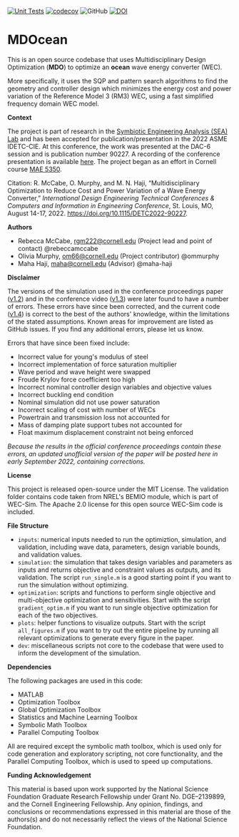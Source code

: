 [![Unit Tests](https://github.com/symbiotic-engineering/MDOcean/actions/workflows/tests.yml/badge.svg)](https://github.com/symbiotic-engineering/MDOcean/actions/workflows/tests.yml)
[![codecov](https://codecov.io/gh/symbiotic-engineering/MDOcean/branch/code-cleanup/graph/badge.svg?token=PQNFQ72IC8)](https://codecov.io/gh/symbiotic-engineering/MDOcean)
![GitHub](https://img.shields.io/github/license/symbiotic-engineering/MDOcean)
[![DOI](https://zenodo.org/badge/410160635.svg)](https://zenodo.org/badge/latestdoi/410160635)

# MDOcean
This is an open source codebase that uses Multidisciplinary Design Optimization (**MDO**) to optimize an **ocean** wave energy converter (WEC). 

More specifically, it uses the SQP and pattern search algorithms to find the geometry and controller design which minimizes the energy cost and power variation 
of the Reference Model 3 (RM3) WEC, using a fast simplified frequency domain WEC model.

**Context**

The project is part of research in the [Symbiotic Engineering Analysis (SEA) Lab](https://sea.mae.cornell.edu/) 
and has been accepted for publication/presentation in the 2022 ASME IDETC-CIE.
At this conference, the work was presented at the DAC-6 session and is publication number 90227.
A recording of the conference presentation is available [here](https://www.youtube.com/watch?v=LjpfXvujUGY).
The project began as an effort in Cornell course [MAE 5350](https://classes.cornell.edu/browse/roster/FA21/class/MAE/5350).

Citation: R. McCabe, O. Murphy, and M. N. Haji, “Multidisciplinary Optimization 
to Reduce Cost and Power Variation of a Wave Energy Converter,” 
*International Design Engineering Technical Conferences & Computers and 
Information in Engineering Conference*, St. Louis, MO, August 14-17, 2022.
https://doi.org/10.1115/DETC2022-90227.

**Authors**
- Rebecca McCabe, rgm222@cornell.edu (Project lead and point of contact) @rebeccamccabe
- Olivia Murphy, om66@cornell.edu (Project contributor) @ommurphy
- Maha Haji, maha@cornell.edu (Advisor) @maha-haji

**Disclaimer**

The versions of the simulation used in the conference proceedings paper ([v1.2](https://github.com/symbiotic-engineering/MDOcean/releases/tag/v1.2)) 
and in the conference video ([v1.3](https://github.com/symbiotic-engineering/MDOcean/releases/tag/v1.3)) were later found to have a number of errors. 
These errors have since been corrected, and the current code ([v1.4](https://github.com/symbiotic-engineering/MDOcean/releases/tag/v1.4)) is correct to the best of the authors' knowledge, within the limitations of the stated assumptions. 
Known areas for improvement are listed as GitHub issues. If you find any additional errors, please let us know.

Errors that have since been fixed include:
- Incorrect value for young's modulus of steel
- Incorrect implementation of force saturation multiplier
- Wave period and wave height were swapped
- Froude Krylov force coefficient too high
- Incorrect nominal controller design variables and objective values
- Incorrect buckling end condition
- Nominal simulation did not use power saturation
- Incorrect scaling of cost with number of WECs
- Powertrain and transmission loss not accounted for
- Mass of damping plate support tubes not accounted for
- Float maximum displacement constraint not being enforced

*Because the results in the official conference proceedings contain these errors, an updated unofficial version 
of the paper will be posted here in early September 2022, containing corrections.*

**License**

This project is released open-source under the MIT License. The validation folder contains code taken from NREL's BEMIO module, which is part of WEC-Sim. 
The Apache 2.0 license for this open source WEC-Sim code is included.

**File Structure**

- `inputs`: numerical inputs needed to run the optimiztion, simulation, and validation, including wave data, parameters, design variable bounds, and validation values.
- `simulation`: the simulation that takes design variables and parameters as inputs and returns objective and constraint values as outputs, and its validation.
The script `run_single.m` is a good starting point if you want to run the simulation without optimizing.
- `optimization`: scripts and functions to perform single objective and multi-objective optimization and sensitivities. Start with the script `gradient_optim.m`
if you want to run single objective optimization for each of the two objectives.
- `plots`: helper functions to visualize outputs. Start with the script `all_figures.m` if you want to try out the entire pipeline by running all relevant 
optimizations to generate every figure in the paper.
- `dev`: miscellaneous scripts not core to the codebase that were used to inform the development of the simulation.

**Dependencies**

The following packages are used in this code:
- MATLAB
- Optimization Toolbox
- Global Optimization Toolbox
- Statistics and Machine Learning Toolbox
- Symbolic Math Toolbox
- Parallel Computing Toolbox

All are required except the symbolic math toolbox, which is used only for code generation and exploratory scripting, not core functionality, 
and the Parallel Computing Toolbox, which is used to speed up computations.

**Funding Acknowledgement**

This material is based upon work supported by the 
National Science Foundation Graduate Research Fellowship under 
Grant No. DGE–2139899, and the Cornell Engineering Fellowship.
Any opinion, findings, and conclusions or recommendations 
expressed in this material are those of the authors(s) and do not 
necessarily reflect the views of the National Science Foundation.
